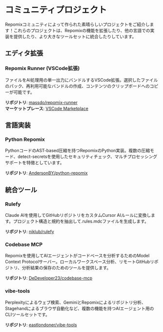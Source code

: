 # コミュニティプロジェクト

Repomixコミュニティによって作られた素晴らしいプロジェクトをご紹介します！これらのプロジェクトは、Repomixの機能を拡張したり、他の言語での実装を提供したり、より大きなツールセットに統合したりしています。

## エディタ拡張

### Repomix Runner (VSCode拡張)
ファイルをAI処理用の単一出力にバンドルするVSCode拡張。選択したファイルのパック、再利用可能なバンドルの作成、コンテンツのクリップボードへのコピーが可能です。

**リポジトリ**: [massdo/repomix-runner](https://github.com/massdo/repomix-runner)  
**マーケットプレース**: [VSCode Marketplace](https://marketplace.visualstudio.com/items?itemName=DorianMassoulier.repomix-runner)

## 言語実装

### Python Repomix
PythonコードのAST-based圧縮を持つRepomixのPython実装。複数の圧縮モード、detect-secretsを使用したセキュリティチェック、マルチプロセッシングサポートを特徴としています。

**リポジトリ**: [AndersonBY/python-repomix](https://github.com/AndersonBY/python-repomix)

## 統合ツール

### Rulefy
Claude AIを使用してGitHubリポジトリをカスタムCursor AIルールに変換します。プロジェクト構造と規約を抽出して.rules.mdcファイルを生成します。

**リポジトリ**: [niklub/rulefy](https://github.com/niklub/rulefy)

### Codebase MCP
Repomixを使用してAIエージェントがコードベースを分析するためのModel Context Protocolサーバー。ローカルワークスペース分析、リモートGitHubリポジトリ、分析結果の保存のためのツールを提供します。

**リポジトリ**: [DeDeveloper23/codebase-mcp](https://github.com/DeDeveloper23/codebase-mcp)

### vibe-tools
Perplexityによるウェブ検索、GeminiとRepomixによるリポジトリ分析、Stagehandによるブラウザ自動化など、複数の機能を持つAIエージェント用のCLIツールセットです。

**リポジトリ**: [eastlondoner/vibe-tools](https://github.com/eastlondoner/vibe-tools)